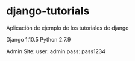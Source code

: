 # django-tutorials
Aplicación de ejemplo de los tutoriales de django


Django 1.10.5
Python 2.7.9

Admin Site:
  user: admin
  pass: pass1234
